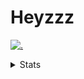 # Heyzzz  

[![.](https://skillicons.dev/icons?i=ts,nextjs,nestjs,mongodb)](https://skillicons.dev)  

<details>
<summary>Stats</summary
<!--START_SECTION:waka-->

```txt
TypeScript   20 hrs 19 mins  ███████████████████▒░░░░░   77.54 %
Rust         2 hrs 26 mins   ██▒░░░░░░░░░░░░░░░░░░░░░░   09.31 %
CSS          1 hr 44 mins    █▓░░░░░░░░░░░░░░░░░░░░░░░   06.64 %
JSON         1 hr 23 mins    █▒░░░░░░░░░░░░░░░░░░░░░░░   05.33 %
TOML         14 mins         ▒░░░░░░░░░░░░░░░░░░░░░░░░   00.93 %
```

<!--END_SECTION:waka-->
</details>
